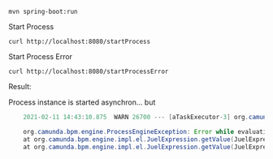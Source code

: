     mvn spring-boot:run

Start Process
    
    curl http://localhost:8080/startProcess 

Start Process Error
    
    curl http://localhost:8080/startProcessError

Result:

Process instance is started asynchron... but

```java
    2021-02-11 14:43:10.875  WARN 26700 --- [aTaskExecutor-3] org.camunda.bpm.engine.jobexecutor       : ENGINE-14006 Exception while executing job 14a10a8a-6c6f-11eb-bf4c-02424d973839:

    org.camunda.bpm.engine.ProcessEngineException: Error while evaluating expression: ${sampleService.doSomething(belegInput)}. Cause: Cannot coerce from class de.lvm.workflow.service.to.TOInputManagementBeleg to class de.lvm.workflow.service.to.TOInputManagementBeleg
    at org.camunda.bpm.engine.impl.el.JuelExpression.getValue(JuelExpression.java:67) ~[camunda-engine-7.14.0.jar:7.14.0]
    at org.camunda.bpm.engine.impl.el.JuelExpression.getValue(JuelExpression.java:51) ~[camunda-engine-7.14.0.jar:7.14.0]
```


